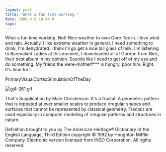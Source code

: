 ```yaml
---
layout: post
title: "What a fun time working."
date: 2000-4-9 18:44:0
tags: 
---
```


What a fun time working. Not! Nice weather to own Gore-Tex in. I love wind and rain. Actually, I like extreme weather in general. I need something to drink, I'm dehydrated. I think I'll go get a nice tall glass of milk. I'm listening to Barenaked Ladies at this moment, I downloaded all of Gordon from Nick, their best album in my opinion. Sounds like I need to get off of my ass and do something. My friend the were-motherf*** is hungry, poor him. Right. It's time for!..




PrimaryVisualCortexStimulationOfTheDay



![gj4-261.gif][1]






That's Supplication by Mark Christenson. It's a fractal: A geometric pattern that is repeated at ever smaller scales to produce irregular shapes and surfaces that cannot be represented by classical geometry. Fractals are used especially in computer modeling of irregular patterns and structures in nature.

Definition brought to you by The American Heritage® Dictionary of the English Language, Third Edition copyright © 1992 by Houghton Mifflin Company. Electronic version licensed from INSO Corporation. All rights reserved.



   [1]: http://4.bp.blogspot.com/-otuo6Gm7Wpk/Tn0PsckDGQI/AAAAAAAAAGo/N3bMV1ydyQo/s320/gj4-261.gif
